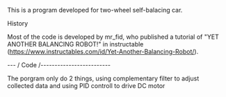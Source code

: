 This is a program developed for two-wheel self-balacing car.

History

Most of the code is developed by mr_fid, who published a tutorial of "YET ANOTHER BALANCING ROBOT!" in instructable (https://www.instructables.com/id/Yet-Another-Balancing-Robot/).

--- / Code /-------------------------

The porgram only do 2 things, using complementary filter to adjust collected data and using PID controll to drive DC motor

